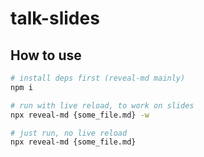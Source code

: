 # talk-slides

## How to use

```bash
# install deps first (reveal-md mainly)
npm i

# run with live reload, to work on slides
npx reveal-md {some_file.md} -w

# just run, no live reload
npx reveal-md {some_file.md}
```